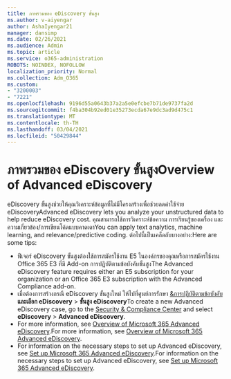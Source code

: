 ```yaml
---
title: ภาพรวมของ eDiscovery ขั้นสูง
ms.author: v-aiyengar
author: AshaIyengar21
manager: dansimp
ms.date: 02/26/2021
ms.audience: Admin
ms.topic: article
ms.service: o365-administration
ROBOTS: NOINDEX, NOFOLLOW
localization_priority: Normal
ms.collection: Adm_O365
ms.custom:
- "3200003"
- "7221"
ms.openlocfilehash: 9196d55a0643b37a2a5e0efcbe7b71de9737fa2d
ms.sourcegitcommit: f4ba304b92ed01e35273ecda67e9dc3ad9d475c1
ms.translationtype: MT
ms.contentlocale: th-TH
ms.lasthandoff: 03/04/2021
ms.locfileid: "50429844"
---
```

# <a name="overview-of-advanced-ediscovery"></a><span data-ttu-id="4a6b3-102">ภาพรวมของ eDiscovery ขั้นสูง</span><span class="sxs-lookup"><span data-stu-id="4a6b3-102">Overview of Advanced eDiscovery</span></span>

<span data-ttu-id="4a6b3-103">eDiscovery ขั้นสูงช่วยให้คุณวิเคราะห์ข้อมูลที่ไม่มีโครงสร้างเพื่อช่วยลดค่าใช้จ่าย eDiscovery</span><span class="sxs-lookup"><span data-stu-id="4a6b3-103">Advanced eDiscovery lets you analyze your unstructured data to help reduce eDiscovery cost.</span></span> <span data-ttu-id="4a6b3-104">คุณสามารถใช้การวิเคราะห์ข้อความ การเรียนรู้ของเครื่อง และความเกี่ยวข้อง/การเขียนโค้ดแบบคาดเดา</span><span class="sxs-lookup"><span data-stu-id="4a6b3-104">You can apply text analytics, machine learning, and relevance/predictive coding.</span></span> <span data-ttu-id="4a6b3-105">ต่อไปนี้เป็นเคล็ดลับบางอย่าง:</span><span class="sxs-lookup"><span data-stu-id="4a6b3-105">Here are some tips:</span></span>

- <span data-ttu-id="4a6b3-106">ฟีเจอร์ eDiscovery ขั้นสูงต้องใช้การสมัครใช้งาน E5 ในองค์กรของคุณหรือการสมัครใช้งาน Office 365 E3 ที่มี Add-on การปฏิบัติตามข้อบังคับขั้นสูง</span><span class="sxs-lookup"><span data-stu-id="4a6b3-106">The Advanced eDiscovery feature requires either an E5 subscription for your organization or an Office 365 E3 subscription with the Advanced Compliance add-on.</span></span>
- <span data-ttu-id="4a6b3-107">เมื่อต้องการสร้างกรณี eDiscovery ขั้นสูงใหม่ ให้ไปที่ศูนย์การรักษา [&การปฏิบัติตามข้อบังคับ](https://go.microsoft.com/fwlink/p/?linkid=2077143)**และเลือก eDiscovery**  >  **ขั้นสูง eDiscovery**</span><span class="sxs-lookup"><span data-stu-id="4a6b3-107">To create a new Advanced eDiscovery case, go to the [Security & Compliance Center](https://go.microsoft.com/fwlink/p/?linkid=2077143) and select **eDiscovery** > **Advanced eDiscovery**.</span></span>
- <span data-ttu-id="4a6b3-108">For more information, see [Overview of Microsoft 365 Advanced eDiscovery](https://go.microsoft.com/fwlink/?linkid=2101588).</span><span class="sxs-lookup"><span data-stu-id="4a6b3-108">For more information, see [Overview of Microsoft 365 Advanced eDiscovery](https://go.microsoft.com/fwlink/?linkid=2101588).</span></span>
- <span data-ttu-id="4a6b3-109">For information on the necessary steps to set up Advanced eDiscovery, see [Set up Microsoft 365 Advanced eDiscovery](https://go.microsoft.com/fwlink/?linkid=2122672).</span><span class="sxs-lookup"><span data-stu-id="4a6b3-109">For information on the necessary steps to set up Advanced eDiscovery, see [Set up Microsoft 365 Advanced eDiscovery](https://go.microsoft.com/fwlink/?linkid=2122672).</span></span>